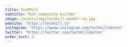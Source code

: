 ```yaml
---
title: TechMill
subtitle: Tech community builder
image: /assets/img/techmill-member-sq.jpg
website: 'https://techmill.co'
instagram: 'https://wwww.instagram.com/techmilldenton'
twitter: 'https://twitter.com/techmilldenton'
order_sort: 2
---
```



